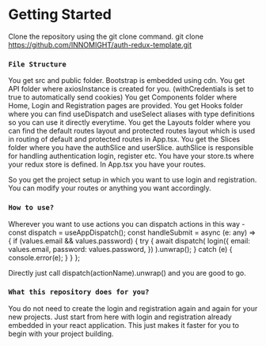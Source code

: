 # Getting Started

Clone the repository using the git clone command.
git clone https://github.com/INNOMIGHT/auth-redux-template.git


### `File Structure`
You get src and public folder. Bootstrap is embedded using cdn. 
You get API folder where axiosInstance is created for you. (withCredentials is set to true to automatically send cookies)
You get Components folder where Home, Login and Registration pages are provided.
You get Hooks folder where you can find useDispatch and useSelect aliases with type definitions so you can use it directly everytime.
You get the Layouts folder where you can find the default routes layout and protected routes layout which is used in routing of default and protected routes in App.tsx.
You get the Slices folder where you have the authSlice and userSlice. authSlice is responsible for handling authentication login, register etc.
You have your store.ts where your redux store is defined.
In App.tsx you have your routes.

So you get the project setup in which you want to use login and registration. You can modify your routes or anything you want accordingly.


### `How to use?`

Wherever you want to use actions you can dispatch actions in this way - 
const dispatch = useAppDispatch(); 
const handleSubmit = async (e: any) => {
        if (values.email && values.password) {
            try {
              await dispatch(
                login({
                    email: values.email,
                    password: values.password,
                })
              ).unwrap();
            } catch (e) {
              console.error(e);
            }
          } 
    };

Directly just call dispatch(actionName).unwrap() and you are good to go.



### `What this repository does for you?`
You do not need to create the login and registration again and again for your new projects. Just start from here with login and registration already embedded in your react application. This just makes it faster for you to begin with your project building.



